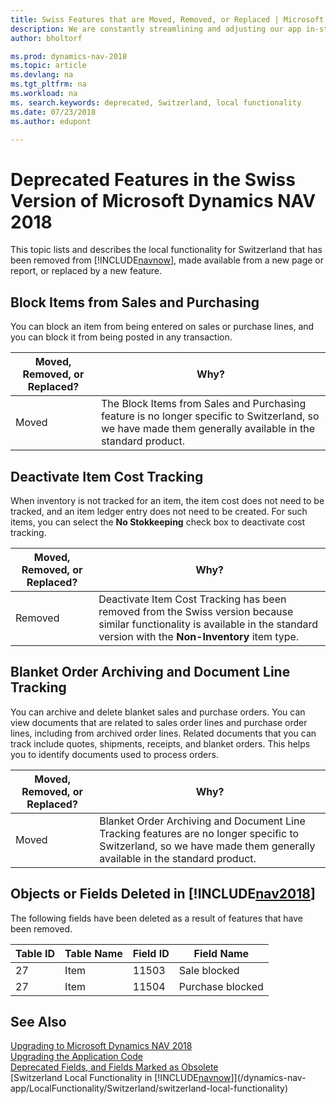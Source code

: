 ```yaml
---
title: Swiss Features that are Moved, Removed, or Replaced | Microsoft Docs
description: We are constantly streamlining and adjusting our app in-step with market developments. Read about the features for Switzerland that we have moved, removed, or replaced.
author: bholtorf

ms.prod: dynamics-nav-2018
ms.topic: article
ms.devlang: na
ms.tgt_pltfrm: na
ms.workload: na
ms. search.keywords: deprecated, Switzerland, local functionality
ms.date: 07/23/2018
ms.author: edupont

---
```


# Deprecated Features in the Swiss Version of Microsoft Dynamics NAV 2018
This topic lists and describes the local functionality for Switzerland that has been removed from [!INCLUDE[navnow](includes/navnow_md.md)], made available from a new page or report, or replaced by a new feature.

## Block Items from Sales and Purchasing
You can block an item from being entered on sales or purchase lines, and you can block it from being posted in any transaction.

|Moved, Removed, or Replaced?|Why?|
|----|----|
|Moved| The Block Items from Sales and Purchasing feature is no longer specific to Switzerland, so we have made them generally available in the standard product. |

## Deactivate Item Cost Tracking
When inventory is not tracked for an item, the item cost does not need to be tracked, and an item ledger entry does not need to be created. For such items, you can select the **No Stokkeeping** check box to deactivate cost tracking.

|Moved, Removed, or Replaced?|Why?|
|----|----|
|Removed| Deactivate Item Cost Tracking has been removed from the Swiss version because similar functionality is available in the standard version with the **Non-Inventory** item type. |

## Blanket Order Archiving and Document Line Tracking
You can archive and delete blanket sales and purchase orders. You can view documents that are related to sales order lines and purchase order lines, including from archived order lines. Related documents that you can track include quotes, shipments, receipts, and blanket orders. This helps you to identify documents used to process orders.

|Moved, Removed, or Replaced?|Why?|
|----|----|
|Moved| Blanket Order Archiving and Document Line Tracking features are no longer specific to Switzerland, so we have made them generally available in the standard product. |

## Objects or Fields Deleted in [!INCLUDE[nav2018](includes/nav2018_md.md)]
The following fields have been deleted as a result of features that have been removed.  

|Table ID|Table Name|Field ID|Field Name|
|--------|--------|----------|----------|
|27|Item|11503|Sale blocked|
|27|Item|11504|Purchase blocked|

## See Also
[Upgrading to Microsoft Dynamics NAV 2018](upgrading-to-microsoft-dynamics-nav.md)  
[Upgrading the Application Code](upgrading-the-application-code.md)  
[Deprecated Fields, and Fields Marked as Obsolete](deprecated-fields.md)  
[Switzerland Local Functionality in [!INCLUDE[navnow](includes/navnow_md.md)]](/dynamics-nav-app/LocalFunctionality/Switzerland/switzerland-local-functionality)  
